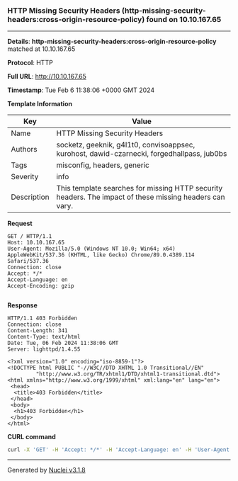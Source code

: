 ### HTTP Missing Security Headers (http-missing-security-headers:cross-origin-resource-policy) found on 10.10.167.65

----
**Details**: **http-missing-security-headers:cross-origin-resource-policy** matched at 10.10.167.65

**Protocol**: HTTP

**Full URL**: http://10.10.167.65

**Timestamp**: Tue Feb 6 11:38:06 +0000 GMT 2024

**Template Information**

| Key | Value |
| --- | --- |
| Name | HTTP Missing Security Headers |
| Authors | socketz, geeknik, g4l1t0, convisoappsec, kurohost, dawid-czarnecki, forgedhallpass, jub0bs |
| Tags | misconfig, headers, generic |
| Severity | info |
| Description | This template searches for missing HTTP security headers. The impact of these missing headers can vary.<br> |

**Request**
```http
GET / HTTP/1.1
Host: 10.10.167.65
User-Agent: Mozilla/5.0 (Windows NT 10.0; Win64; x64) AppleWebKit/537.36 (KHTML, like Gecko) Chrome/89.0.4389.114 Safari/537.36
Connection: close
Accept: */*
Accept-Language: en
Accept-Encoding: gzip


```

**Response**
```http
HTTP/1.1 403 Forbidden
Connection: close
Content-Length: 341
Content-Type: text/html
Date: Tue, 06 Feb 2024 11:38:06 GMT
Server: lighttpd/1.4.55

<?xml version="1.0" encoding="iso-8859-1"?>
<!DOCTYPE html PUBLIC "-//W3C//DTD XHTML 1.0 Transitional//EN"
         "http://www.w3.org/TR/xhtml1/DTD/xhtml1-transitional.dtd">
<html xmlns="http://www.w3.org/1999/xhtml" xml:lang="en" lang="en">
 <head>
  <title>403 Forbidden</title>
 </head>
 <body>
  <h1>403 Forbidden</h1>
 </body>
</html>

```


**CURL command**
```sh
curl -X 'GET' -H 'Accept: */*' -H 'Accept-Language: en' -H 'User-Agent: Mozilla/5.0 (Windows NT 10.0; Win64; x64) AppleWebKit/537.36 (KHTML, like Gecko) Chrome/89.0.4389.114 Safari/537.36' 'http://10.10.167.65'
```

----

Generated by [Nuclei v3.1.8](https://github.com/projectdiscovery/nuclei)